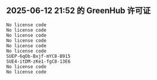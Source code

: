 ## 2025-06-12 21:52 的 GreenHub 许可证
```
No license code
No license code
No license code
No license code
No license code
No license code
SUEP-6qOb-Bxjf-mYC8-B915
SUE4-itDM-zKe1-fgC8-13E6
No license code
No license code
```
